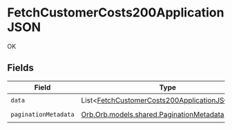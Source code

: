 # FetchCustomerCosts200ApplicationJSON

OK


## Fields

| Field                                                                                                                 | Type                                                                                                                  | Required                                                                                                              | Description                                                                                                           |
| --------------------------------------------------------------------------------------------------------------------- | --------------------------------------------------------------------------------------------------------------------- | --------------------------------------------------------------------------------------------------------------------- | --------------------------------------------------------------------------------------------------------------------- |
| `data`                                                                                                                | List<[FetchCustomerCosts200ApplicationJSONData](../../models/operations/FetchCustomerCosts200ApplicationJSONData.md)> | :heavy_check_mark:                                                                                                    | N/A                                                                                                                   |
| `paginationMetadata`                                                                                                  | [Orb.Orb.models.shared.PaginationMetadata](../../models/shared/PaginationMetadata.md)                                 | :heavy_check_mark:                                                                                                    | N/A                                                                                                                   |
